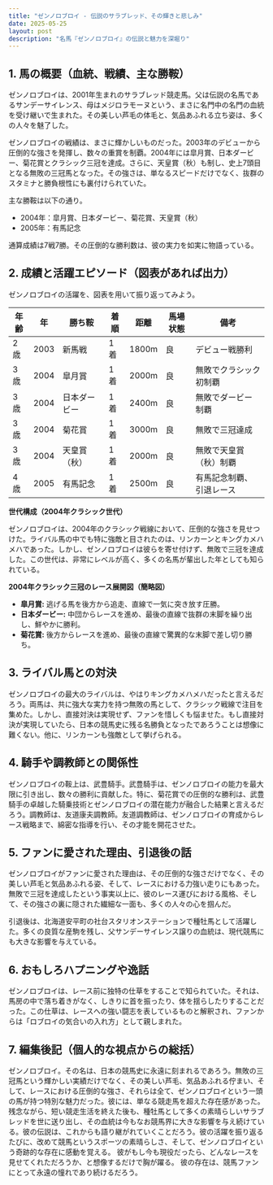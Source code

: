 ```yaml
---
title: "ゼンノロブロイ - 伝説のサラブレッド、その輝きと悲しみ"
date: 2025-05-25
layout: post
description: "名馬『ゼンノロブロイ』の伝説と魅力を深堀り"
---
```


## 1. 馬の概要（血統、戦績、主な勝鞍）

ゼンノロブロイは、2001年生まれのサラブレッド競走馬。父は伝説の名馬であるサンデーサイレンス、母はメジロラモーヌという、まさに名門中の名門の血統を受け継いで生まれた。その美しい芦毛の体毛と、気品あふれる立ち姿は、多くの人々を魅了した。

ゼンノロブロイの戦績は、まさに輝かしいものだった。2003年のデビューから圧倒的な強さを発揮し、数々の重賞を制覇。2004年には皐月賞、日本ダービー、菊花賞とクラシック三冠を達成。さらに、天皇賞（秋）も制し、史上7頭目となる無敗の三冠馬となった。その強さは、単なるスピードだけでなく、抜群のスタミナと勝負根性にも裏付けられていた。

主な勝鞍は以下の通り。

* 2004年：皐月賞、日本ダービー、菊花賞、天皇賞（秋）
* 2005年：有馬記念

通算成績は7戦7勝。その圧倒的な勝利数は、彼の実力を如実に物語っている。


## 2. 成績と活躍エピソード（図表があれば出力）

ゼンノロブロイの活躍を、図表を用いて振り返ってみよう。


| 年齢 | 年 | 勝ち鞍 | 着順 | 距離 | 馬場状態 | 備考 |
|---|---|---|---|---|---|---|
| 2歳 | 2003 | 新馬戦 | 1着 | 1800m | 良 | デビュー戦勝利 |
| 3歳 | 2004 | 皐月賞 | 1着 | 2000m | 良 | 無敗でクラシック初制覇 |
| 3歳 | 2004 | 日本ダービー | 1着 | 2400m | 良 | 無敗でダービー制覇 |
| 3歳 | 2004 | 菊花賞 | 1着 | 3000m | 良 | 無敗で三冠達成 |
| 3歳 | 2004 | 天皇賞（秋） | 1着 | 2000m | 良 | 無敗で天皇賞（秋）制覇 |
| 4歳 | 2005 | 有馬記念 | 1着 | 2500m | 良 | 有馬記念制覇、引退レース |


**世代構成（2004年クラシック世代）**

ゼンノロブロイは、2004年のクラシック戦線において、圧倒的な強さを見せつけた。ライバル馬の中でも特に強敵と目されたのは、リンカーンとキングカメハメハであった。しかし、ゼンノロブロイは彼らを寄せ付けず、無敗で三冠を達成した。この世代は、非常にレベルが高く、多くの名馬が輩出した年としても知られている。


**2004年クラシック三冠のレース展開図（簡略図）**

* **皐月賞:** 逃げる馬を後方から追走、直線で一気に突き放す圧勝。
* **日本ダービー:** 中団からレースを進め、最後の直線で抜群の末脚を繰り出し、鮮やかに勝利。
* **菊花賞:** 後方からレースを進め、最後の直線で驚異的な末脚で差し切り勝ち。


## 3. ライバル馬との対決

ゼンノロブロイの最大のライバルは、やはりキングカメハメハだったと言えるだろう。両馬は、共に強大な実力を持つ無敗の馬として、クラシック戦線で注目を集めた。しかし、直接対決は実現せず、ファンを惜しくも悩ませた。もし直接対決が実現していたら、日本の競馬史に残る名勝負となったであろうことは想像に難くない。他に、リンカーンも強敵として挙げられる。


## 4. 騎手や調教師との関係性

ゼンノロブロイの鞍上は、武豊騎手。武豊騎手は、ゼンノロブロイの能力を最大限に引き出し、数々の勝利に貢献した。特に、菊花賞での圧倒的な勝利は、武豊騎手の卓越した騎乗技術とゼンノロブロイの潜在能力が融合した結果と言えるだろう。調教師は、友道康夫調教師。友道調教師は、ゼンノロブロイの育成からレース戦略まで、綿密な指導を行い、その才能を開花させた。


## 5. ファンに愛された理由、引退後の話

ゼンノロブロイがファンに愛された理由は、その圧倒的な強さだけでなく、その美しい芦毛と気品あふれる姿、そして、レースにおける力強い走りにもあった。無敗で三冠を達成したという事実以上に、彼のレース運びにおける風格、そして、その強さの裏に隠された繊細な一面も、多くの人々の心を掴んだ。

引退後は、北海道安平町の社台スタリオンステーションで種牡馬として活躍した。多くの良質な産駒を残し、父サンデーサイレンス譲りの血統は、現代競馬にも大きな影響を与えている。


## 6. おもしろハプニングや逸話

ゼンノロブロイは、レース前に独特の仕草をすることで知られていた。それは、馬房の中で落ち着きがなく、しきりに首を振ったり、体を揺らしたりすることだった。この仕草は、レースへの強い闘志を表しているものと解釈され、ファンからは「ロブロイの気合いの入れ方」として親しまれた。


## 7. 編集後記（個人的な視点からの総括）

ゼンノロブロイ。その名は、日本の競馬史に永遠に刻まれるであろう。無敗の三冠馬という輝かしい実績だけでなく、その美しい芦毛、気品あふれる佇まい、そして、レースにおける圧倒的な強さ、それらは全て、ゼンノロブロイという一頭の馬が持つ特別な魅力だった。彼には、単なる競走馬を超えた存在感があった。残念ながら、短い競走生活を終えた後も、種牡馬として多くの素晴らしいサラブレッドを世に送り出し、その血統は今もなお競馬界に大きな影響を与え続けている。彼の伝説は、これからも語り継がれていくことだろう。彼の活躍を振り返るたびに、改めて競馬というスポーツの素晴らしさ、そして、ゼンノロブロイという奇跡的な存在に感動を覚える。  彼がもし今も現役だったら、どんなレースを見せてくれただろうか、と想像するだけで胸が躍る。  彼の存在は、競馬ファンにとって永遠の憧れであり続けるだろう。
